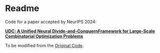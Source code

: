 # Readme

Code for a paper accepted by NeurIPS 2024:

[**UDC: A Unified Neural Divide-and-ConquernFramework for Large-Scale Combinatorial Optimization Problems**](https://arxiv.org/pdf/2407.00312)

To be modified from the [Original Code](https://github.com/CIAM-Group/NCO_code/edit/main/single_objective/UDC-Large-scale-CO-master).
